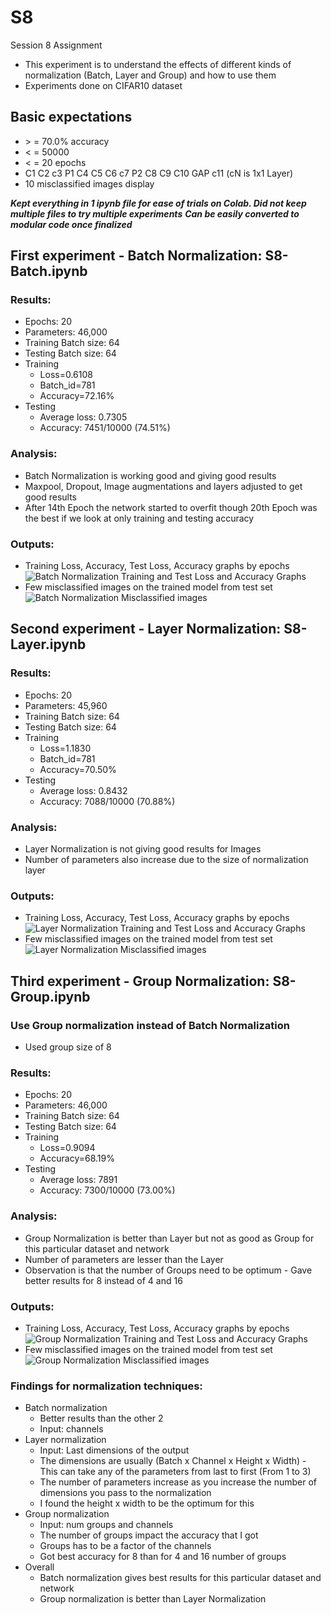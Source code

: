 # S8
Session 8 Assignment
- This experiment is to understand the effects of different kinds of normalization (Batch, Layer and Group) and how to use them
- Experiments done on CIFAR10 dataset

## Basic expectations
- \> = 70.0% accuracy
- < = 50000
- < = 20 epochs
- C1 C2 c3 P1 C4 C5 C6 c7 P2 C8 C9 C10 GAP c11 (cN is 1x1 Layer)
- 10 misclassified images display

***Kept everything in 1 ipynb file for ease of trials on Colab. Did not keep multiple files to try multiple experiments***
***Can be easily converted to modular code once finalized***

## First experiment - Batch Normalization: S8-Batch.ipynb
### Results:
- Epochs: 20
- Parameters: 46,000
- Training Batch size: 64
- Testing Batch size: 64
- Training
  - Loss=0.6108
  - Batch_id=781
  - Accuracy=72.16%
- Testing
  - Average loss: 0.7305
  - Accuracy: 7451/10000 (74.51%)

### Analysis:
- Batch Normalization is working good and giving good results
- Maxpool, Dropout, Image augmentations and layers adjusted to get good results
- After 14th Epoch the network started to overfit though 20th Epoch was the best if we look at only training and testing accuracy

### Outputs:
- Training Loss, Accuracy, Test Loss, Accuracy graphs by epochs
  ![Batch Normalization Training and Test Loss and Accuracy Graphs](./images/S8-Batch.png?raw=true "Batch Normalization Training and Test Loss and Accuracy Graphs")
- Few misclassified images on the trained model from test set
  ![Batch Normalization Misclassified images](./images/S8-Batch_Misclassified.png?raw=true "Batch Normalization Misclassified images")

## Second experiment - Layer Normalization: S8-Layer.ipynb
### Results:
- Epochs: 20
- Parameters: 45,960
- Training Batch size: 64
- Testing Batch size: 64
- Training
  - Loss=1.1830
  - Batch_id=781
  - Accuracy=70.50%
- Testing
  - Average loss: 0.8432
  - Accuracy: 7088/10000 (70.88%)

### Analysis:
- Layer Normalization is not giving good results for Images
- Number of parameters also increase due to the size of normalization layer

### Outputs:
- Training Loss, Accuracy, Test Loss, Accuracy graphs by epochs
  ![Layer Normalization Training and Test Loss and Accuracy Graphs](./images/S8-Layer.png?raw=true "Layer Normalization Training and Test Loss and Accuracy Graphs")
- Few misclassified images on the trained model from test set
  ![Layer Normalization Misclassified images](./images/S8-Layer_Misclassified.png?raw=true "Layer Normalization Misclassified images")

## Third experiment - Group Normalization: S8-Group.ipynb
### Use Group normalization instead of Batch Normalization
- Used group size of 8

### Results:
- Epochs: 20
- Parameters: 46,000
- Training Batch size: 64
- Testing Batch size: 64
- Training
  - Loss=0.9094
  - Accuracy=68.19%
- Testing
  - Average loss: 7891
  - Accuracy: 7300/10000 (73.00%)

### Analysis:
- Group Normalization is better than Layer but not as good as Group for this particular dataset and network
- Number of parameters are lesser than the Layer
- Observation is that the number of Groups need to be optimum - Gave better results for 8 instead of 4 and 16

### Outputs:
- Training Loss, Accuracy, Test Loss, Accuracy graphs by epochs
  ![Group Normalization Training and Test Loss and Accuracy Graphs](./images/S8-Group.png?raw=true "Group Normalization Training and Test Loss and Accuracy Graphs")
- Few misclassified images on the trained model from test set
  ![Group Normalization Misclassified images](./images/S8-Group_Misclassified.png?raw=true "Group Normalization Misclassified images")

### Findings for normalization techniques:
- Batch normalization
  - Better results than the other 2
  - Input: channels
- Layer normalization
  - Input: Last dimensions of the output
  - The dimensions are usually (Batch x Channel x Height x Width) - This can take any of the parameters from last to first (From 1 to 3)
  - The number of parameters increase as you increase the number of dimensions you pass to the normalization
  - I found the height x width to be the optimum for this
- Group normalization
  - Input: num groups and channels
  - The number of groups impact the accuracy that I got
  - Groups has to be a factor of the channels
  - Got best accuracy for 8 than for 4 and 16 number of groups
- Overall
  - Batch normalization gives best results for this particular dataset and network
  - Group normalization is better than Layer Normalization
